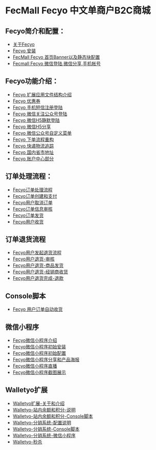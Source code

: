 FecMall Fecyo 中文单商户B2C商城
===============================

Fecyo简介和配置：
---------

*  [关于Fecyo](fecmall-fecyo-about.md)
*  [Fecyo 安装](fecmall-fecyo-install.md)
*  [FecMall Fecyo 首页Banner以及静态块配置](fecmall-fecyo-banner-config.md)
*  [Fecmall Fecyo 微信登陆,微信分享,手机帐号](fecmall-fecyo-phone-weixin-account.md)




Fecyo功能介绍：
---------
*  [Fecyo 扩展应用文件结构介绍](fecmall-fecyo-addons-file.md)
*  [Fecyo 优惠券](fecmall-fecyo-coupon.md)
*  [Fecyo 手机短信注册登陆](fecmall-fecyo-phone-account.md)
*  [Fecyo 微信关注公众号登陆](fecmall-fecyo-weixin-gongzhonghao.md)
*  [Fecyo 微信H5静默登陆](fecmall-fecyo-weixin-h5-login.md)
*  [Fecyo 微信H5分享](fecmall-fecyo-weixin-h5-share.md)
*  [Fecyo 微信公众号自定义菜单](fecmall-fecyo-weixin-custom-menu.md)
*  [Fecyo 下单流程重构](fecmall-fecyo-order.md)
*  [Fecyo 快递物流追踪](fecmall-fecyo-shipping-tracking.md)
*  [Fecyo 国内省市地址](fecmall-fecyo-address.md)
*  [Fecyo 账户中心部分](fecmall-fecyo-account.md)



订单处理流程：
----------

*  [Fecyo订单处理流程](fecmall-fecyo-order-process.md)
*  [Fecyo订单创建和支付](fecmall-fecyo-order-create-and-payment.md)
*  [Fecyo用户取消订单](fecmall-fecyo-order-cancel.md)
*  [Fecyo订单信息审核](fecmall-fecyo-order-audit.md)
*  [Fecyo订单发货](fecmall-fecyo-order-dispatch.md)
*  [Fecyo用户收货](fecmall-fecyo-order-customer-received.md)



订单退货流程
----------

*  [Fecyo用户发起退货流程](fecmall-fecyo-order-aftersale-request.md)
*  [Fecyo用户退货-审核](fecmall-fecyo-order-aftersale-audit.md)
*  [Fecyo用户退货-商品发货](fecmall-fecyo-order-aftersale-dispatch.md)
*  [Fecyo用户退货-经销商收货](fecmall-fecyo-order-aftersale-receive.md)
*  [Fecyo用户退货完成-退款](fecmall-fecyo-order-aftersale-refund.md)




Console脚本
----------
*  [Fecyo 用户订单自动收货](fecmall-fecyo-customer-order-auto-received.md)


微信小程序
----------
*  [Fecyo微信小程序介绍](fecmall-fecyo-micro-program-about.md)
*  [Fecyo微信小程序初始安装](fecmall-fecyo-micro-program-install.md)
*  [Fecyo微信小程序初始配置](fecmall-fecyo-micro-program-config.md)
*  [Fecyo微信小程序分享和产品海报](fecmall-fecyo-micro-program-share.md)
*  [Fecyo微信小程序直播](fecmall-fecyo-micro-program-live-player.md)
*  [Fecyo微信小程序截图展示](fecmall-fecyo-micro-program-demo.md)

Walletyo扩展
----------
*  [Walletyo扩展-关于和介绍](fecmall-fecyo-walletyo-about.md)
*  [Walletyo-站内余额和积分-说明](fecmall-fecyo-walletyo-wallet-and-point.md)
*  [Walletyo-站内余额和积分-Console脚本](fecmall-fecyo-walletyo-wallet-and-point-shell.md)
*  [Walletyo-分销系统-配置说明](fecmall-fecyo-walletyo-distribute-about.md)
*  [Walletyo-分销系统-Console脚本](fecmall-fecyo-walletyo-distribute-shell.md)
*  [Walletyo-分销系统-微信小程序](fecmall-fecyo-walletyo-distribute-micro.md)
*  [Walletyo-秒杀](fecmall-fecyo-walletyo-seckill.md)


















